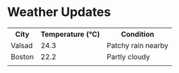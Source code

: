 # Weather Updates

<!-- WEATHER-UPDATE-START -->
<table><tr><th>City</th><th>Temperature (°C)</th><th>Condition</th></tr><tr><td>Valsad</td><td>24.3</td><td>Patchy rain nearby</td></tr><tr><td>Boston</td><td>22.2</td><td>Partly cloudy</td></tr><tr><td></td><td></td><td></td></tr></table>
<!-- WEATHER-UPDATE-END -->
